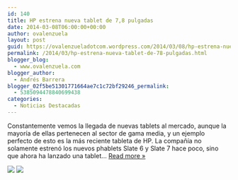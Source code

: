 ```yaml
---
id: 140
title: HP estrena nueva tablet de 7,8 pulgadas
date: 2014-03-08T06:00:00+00:00
author: ovalenzuela
layout: post
guid: https://ovalenzueladotcom.wordpress.com/2014/03/08/hp-estrena-nueva-tablet-de-78-pulgadas
permalink: /2014/03/hp-estrena-nueva-tablet-de-78-pulgadas.html
blogger_blog:
  - www.ovalenzuela.com
blogger_author:
  - Andrés Barrera
blogger_02f5be51301771664ae7c1c72bf29246_permalink:
  - 5385094478840699438
categories:
  - Noticias Destacadas
---
```

Constantemente vemos la llegada de nuevas tablets al mercado, aunque la mayoría de ellas pertenecen al sector de gama media, y un ejemplo perfecto de esto es la más reciente tableta de HP. La compañía no solamente estrenó los nuevos phablets Slate 6 y Slate 7 hace poco, sino que ahora ha lanzado una tablet&#8230; <a href="http://tecnomagazine.net/2014/03/08/hp-estrena-nueva-tablet-de-78-pulgadas/" title="Read HP estrena nueva tablet de 7,8 pulgadas" target="_blank">Read more »</a>

<div>
  <a href="http://feeds.feedburner.com/~ff/tecnomag?a=tkIVmNTyPb4:tI5kgTHhRUE:qj6IDK7rITs" target="_blank"><img src="http://feeds.feedburner.com/~ff/tecnomag?d=qj6IDK7rITs" border="0" /></a> <a href="http://feeds.feedburner.com/~ff/tecnomag?a=tkIVmNTyPb4:tI5kgTHhRUE:JUhcmGiK9AQ" target="_blank"><img src="http://feeds.feedburner.com/~ff/tecnomag?d=JUhcmGiK9AQ" border="0" /></a>
</div>

<img src="http://feeds.feedburner.com/~r/tecnomag/~4/tkIVmNTyPb4" height="1" width="1" />